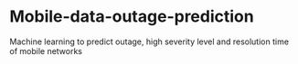 # Mobile-data-outage-prediction
Machine learning to predict outage, high severity level and resolution time of mobile networks
